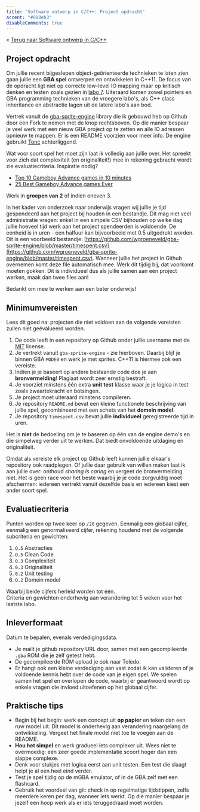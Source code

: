 ```yaml
---
title: 'Software ontwerp in C/C++: Project opdracht'
accent: "#008eb3"
disableComments: true
---
```


&laquo;&nbsp;[Terug naar Software ontwerp in C/C++](/teaching/cpp)<br/>

## Project opdracht

Om jullie recent bijgeslepen object-geörienteerde technieken te laten zien gaan jullie een **GBA spel** ontwerpen en ontwikkelen in C++11. De focus van de opdracht ligt niet op correcte low-level IO mapping maar op kritisch denken en testen zoals gezien in [labo 7](/teaching/cpp/labo-7). Uiteraard komen zowel pointers en GBA programming technieken van de vroegere labo's, als C++ class inheritance en abstractie lagen uit de latere labo's aan bod. 

Vertrek vanuit de [gba-sprite-engine](https://github.com/wgroeneveld/gba-sprite-engine/) library die ik gebouwd heb op <i class='fa fa-github'></i> Github door een <i class='fa fa-code-fork'></i> Fork te nemen met de knop rechtsboven. Op die manier bespaar je veel werk met een nieuw GBA project op te zetten en alle IO adressen opnieuw te mappen. Er is een README voorzien voor meer info. De engine gebruikt [Tonc](https://www.coranac.com/tonc/text/toc.htm) achterliggend. 

Wat voor soort spel het moet zijn laat ik volledig aan jullie over. Het spreekt voor zich dat complexiteit (en originaliteit!) mee in rekening gebracht wordt: zie evaluatiecriteria. Inspiratie nodig? 

* [Top 10 Gameboy Advance games in 10 minutes](https://www.youtube.com/watch?v=2-R-F-A48FI)
* [25 Best Gameboy Advance games Ever](http://www.denofgeek.com/us/games/game-boy-advance/256070/25-best-game-boy-advance-games-ever)

Werk in **groepen van 2** of indien oneven 3. 

In het kader van onderzoek naar onderwijs ﻿vragen wij jullie je tijd gespendeerd aan het project bij houden in een bestandje. Dit mag niet veel administratie vragen: enkel in een simpele CSV bijhouden op welke dag jullie hoeveel tijd werk aan het project spendeerden is voldoende. De eenheid is in uren - een halfuur kan bijvoorbeeld met 0.5 uitgedrukt worden. 
Dit is een voorbeeld bestandje:
[https://github.com/wgroeneveld/gba-sprite-engine/blob/master/timespent.csv](https://github.com/wgroeneveld/gba-sprite-engine/blob/master/timespent.csv). 
Wanneer jullie het project in Github overnemen komt deze file automatisch mee. 
Werk dit tijdig bij, dat voorkomt moeten gokken. Dit is individueel dus als jullie samen aan een project werken, maak dan twee files aan!

Bedankt om mee te werken aan een beter onderwijs!

## Minimumvereisten

Lees dit goed na: projecten die niet voldoen aan de volgende vereisten zullen niet geëvalueerd worden. 

1. De code leeft in een repository op Github onder jullie username met de [MIT](https://help.github.com/articles/licensing-a-repository/#disclaimer) license. 
2. Je vertrekt vanuit `gba-sprite-engine` - zie hierboven. Daarbij blijf je binnen GBA `MODE0` en werk je met sprites. C++11 is hiermee ook een vereiste.
3. Indien je je baseert op andere bestaande code doe je aan **bronvermelding**! Plagiaat wordt zeer ernstig bestraft. 
4. Je voorziet minstens één extra **unit test** klasse waar je je logica in test zoals zwaartekracht en botsingen.
5. Je project moet uiteraard minstens compileren.
6. Je repository `README.md` bevat een kleine functionele beschrijving van jullie spel, gecombineerd met een schets van het **domein model**. 
7. Je repository `timespent.csv` bevat jullie **individueel** geregistreerde tijd in uren.  

Het is **niet** de bedoeling om je te baseren op één van de engine demo's en die simpelweg verder uit te werken. Dat biedt onvoldoende uitdaging en originaliteit. 

Omdat als vereiste elk project op Github leeft kunnen jullie elkaar's repository ook raadplegen. Of jullie daar gebruik van willen maken laat ik aan jullie over: onthoud _sharing is caring_ en vergeet de bronvermelding niet. Het is geen race voor het beste waarbij je je code zorgvuldig moet afschermen: iedereen vertrekt vanuit dezelfde basis en iedereen kiest een ander soort spel.

## Evaluatiecriteria

Punten worden op twee keer op `/20` gegeven. Eenmalig een globaal cijfer, eenmalig een genormaliseerd cijfer, rekening houdend met de volgende subcriteria en gewichten:

1. `O.5` Abstracties
2. `O.5` Clean Code
3. `0.3` Complexiteit
4. `0.3` Originaliteit
5. `0.2` Unit testing
6. `O.2` Domein model

Waarbij beide cijfers herleid worden tot één. <br/>
Criteria en gewichten onderhevig aan verandering tot 5 weken voor het laatste labo.

## Inleverformaat

Datum te bepalen, evenals verdedigingsdata.

* Je mailt je github repository URL door, samen met een gecompileerde `.gba` ROM die je zelf getest hebt. 
* De gecompileerde ROM upload je ook naar Toledo.
* Er hangt ook een kleine verdediging aan vast zodat ik kan valideren of je voldoende kennis hebt over de code van je eigen spel. We spelen samen het spel en overlopen de code, waarbij er geantwoord wordt op enkele vragen die invloed uitoefenen op het globaal cijfer. 

## Praktische tips

* Begin bij het begin: werk een concept uit **op papier** en teken dan een ruw model uit. Dit model is onderhevig aan verandering naargelang de ontwikkeling. Vergeet het finale model niet toe te voegen aan de README.
* **Hou het simpel** en werk gradueel iets complexer uit. Wees niet te overmoedig: een zeer goede implementatie scoort hoger dan een slappe complexe.
* Denk voor stukjes met logica eerst aan unit testen. Een test die slaagt helpt je al een heel eind verder. 
* Test je spel tijdig op de mGBA emulator, of in de GBA zelf met een flashcard. 
* Gebruik het voordeel van git: check in op regelmatige tijdstippen, zelfs meerdere keren per dag, wanneer iets werkt. Op die manier bespaar je jezelf een hoop werk als er iets teruggedraaid moet worden. 
